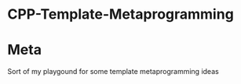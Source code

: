 # CPP-Template-Metaprogramming

# Meta

Sort of my playgound for some template metaprogramming ideas

